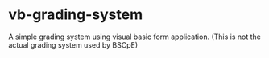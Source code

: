 # vb-grading-system
A simple grading system using visual basic form application. (This is not the actual grading system used by BSCpE)

